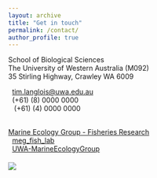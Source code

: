 ```yaml
---
layout: archive
title: "Get in touch"
permalink: /contact/
author_profile: true
---
```

[Marine Ecology Group - Fisheries Research]: https://www.facebook.com/marineecologygroupUWA/
[meg_fish_lab]: https://www.instagram.com/meg_fish_lab/
[UWA-MarineEcologyGroup]: https://github.com/UWA-MarineEcologyGroup

<p class="address"><i class="far fa-building"></i> School of Biological Sciences<br>
The University of Western Australia (M092)<br>
35 Stirling Highway, Crawley WA 6009</p>


<p class="phoneemail"><i class="far fa-envelope-open"></i>&nbsp;&nbsp;<a href="mailto:tim.langlois@uwa.edu.au">tim.langlois@uwa.edu.au</a><br>
<i class="fas fa-phone"></i>&nbsp;&nbsp;(+61) (8) 0000 0000<br>
<i class="fas fa-mobile-alt"></i>&nbsp;&nbsp; (+61) (4) 0000 0000<br>
<i class="fab fa-facebook"></i>&nbsp;&nbsp;
  
  
  [Marine Ecology Group - Fisheries Research]<br>
<i class="fab fa-instagram"></i>&nbsp;&nbsp;[meg_fish_lab]<br>
<i class="fab fa-github"></i>&nbsp;&nbsp;[UWA-MarineEcologyGroup]<br>

<img src='/images/BRUV_Steve_2.jpg' vspace="5">

